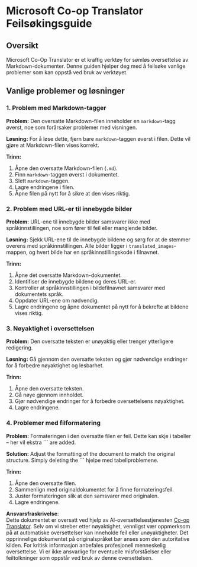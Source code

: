 <!--
CO_OP_TRANSLATOR_METADATA:
{
  "original_hash": "0788d7ebe4876c9be89132f48e09b26d",
  "translation_date": "2025-06-12T12:27:54+00:00",
  "source_file": "getting_started/troubleshooting.md",
  "language_code": "no"
}
-->
# Microsoft Co-op Translator Feilsøkingsguide


## Oversikt
Microsoft Co-Op Translator er et kraftig verktøy for sømløs oversettelse av Markdown-dokumenter. Denne guiden hjelper deg med å feilsøke vanlige problemer som kan oppstå ved bruk av verktøyet.

## Vanlige problemer og løsninger

### 1. Problem med Markdown-tagger
**Problem:** Den oversatte Markdown-filen inneholder en `markdown`-tagg øverst, noe som forårsaker problemer med visningen.

**Løsning:** For å løse dette, fjern bare `markdown`-taggen øverst i filen. Dette vil gjøre at Markdown-filen vises korrekt.

**Trinn:**
1. Åpne den oversatte Markdown-filen (`.md`).
2. Finn `markdown`-taggen øverst i dokumentet.
3. Slett `markdown`-taggen.
4. Lagre endringene i filen.
5. Åpne filen på nytt for å sikre at den vises riktig.

### 2. Problem med URL-er til innebygde bilder
**Problem:** URL-ene til innebygde bilder samsvarer ikke med språkinnstillingen, noe som fører til feil eller manglende bilder.

**Løsning:** Sjekk URL-ene til de innebygde bildene og sørg for at de stemmer overens med språkinnstillingen. Alle bilder ligger i `translated_images`-mappen, og hvert bilde har en språkinnstillingskode i filnavnet.

**Trinn:**
1. Åpne det oversatte Markdown-dokumentet.
2. Identifiser de innebygde bildene og deres URL-er.
3. Kontroller at språkinnstillingen i bildefilnavnet samsvarer med dokumentets språk.
4. Oppdater URL-ene om nødvendig.
5. Lagre endringene og åpne dokumentet på nytt for å bekrefte at bildene vises riktig.

### 3. Nøyaktighet i oversettelsen
**Problem:** Den oversatte teksten er unøyaktig eller trenger ytterligere redigering.

**Løsning:** Gå gjennom den oversatte teksten og gjør nødvendige endringer for å forbedre nøyaktighet og lesbarhet.

**Trinn:**
1. Åpne den oversatte teksten.
2. Gå nøye gjennom innholdet.
3. Gjør nødvendige endringer for å forbedre oversettelsens nøyaktighet.
4. Lagre endringene.

### 4. Problemer med filformatering
**Problem:** Formateringen i den oversatte filen er feil. Dette kan skje i tabeller – her vil ekstra ``` are added.

**Solution:** Adjust the formatting of the document to match the original structure. Simply deleting the ``` hjelpe med tabellproblemene.

**Trinn:**
1. Åpne den oversatte filen.
2. Sammenlign med originaldokumentet for å finne formateringsfeil.
3. Juster formateringen slik at den samsvarer med originalen.
4. Lagre endringene.

**Ansvarsfraskrivelse**:  
Dette dokumentet er oversatt ved hjelp av AI-oversettelsestjenesten [Co-op Translator](https://github.com/Azure/co-op-translator). Selv om vi streber etter nøyaktighet, vennligst vær oppmerksom på at automatiske oversettelser kan inneholde feil eller unøyaktigheter. Det opprinnelige dokumentet på originalspråket bør anses som den autoritative kilden. For kritisk informasjon anbefales profesjonell menneskelig oversettelse. Vi er ikke ansvarlige for eventuelle misforståelser eller feiltolkninger som oppstår ved bruk av denne oversettelsen.